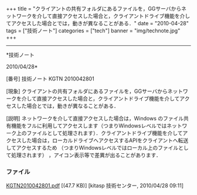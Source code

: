 ﻿+++
title = "クライアントの共有フォルダにあるファイルを，GGサーバからネットワークを介して直接アクセスした場合と，クライアントドライブ機能を介してアクセスした場合とでは，動きが異なることがある．"
date = "2010-04-28"
tags = ["技術ノート"]
categories = ["tech"]
banner = "img/technote.jpg"
+++

-----------------------------------------------------------------------------------------------------------------------------

*技術ノート

2010/04/28*


[番号]
技術ノート KGTN 2010042801

[現象]
クライアントの共有フォルダにあるファイルを，GGサーバからネットワークを介して直接アクセスした場合と，クライアントドライブ機能を介してアクセスした場合とでは，動きが異なることがある．

[説明]
ネットワークを介して直接アクセスした場合は，Windows
のファイル共有機能をフルに利用してアクセスします（つまりWindowsレベルではネットワーク上のファイルとして処理されます）．クライアントドライブ機能を介してアクセスした場合は，ローカルドライブへアクセスするAPIをクライアントへ転送してアクセスするため
（つまりWindowsレベルではローカル上のファイルとして処理されます）
，アイコン表示等で差異が出ることがあります．


### ファイル

 
 


[KGTN2010042801.pdf](http://techreport.kitasp.net/attachments/download/159/KGTN2010042801.pdf)
 [(47.7 KB)] [kitasp 技術センター, 2010/04/28
09:11]


 


 

